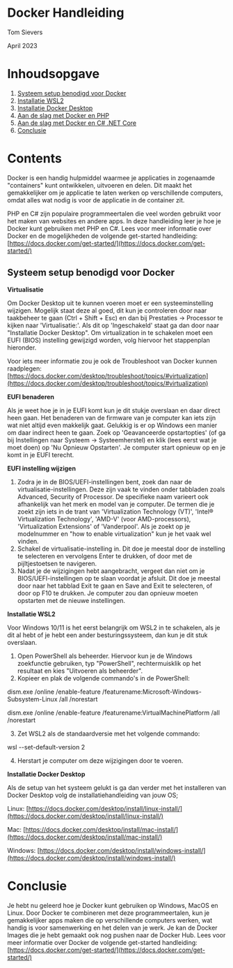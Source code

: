 # Docker Handleiding

Tom Sievers

April 2023


# Inhoudsopgave

1. [Systeem setup benodigd voor Docker](#systeem-setup-benodigd-voor-docker)
2. [Installatie WSL2](#installatie-wsl2)
3. [Installatie Docker Desktop](#installatie-docker-desktop)
4. [Aan de slag met Docker en PHP](#aan-de-slag-met-docker-en-php)
5. [Aan de slag met Docker en C# .NET Core](#aan-de-slag-met-docker-en-c-net-core)
6. [Conclusie](#conclusie)

# Contents
Docker is een handig hulpmiddel waarmee je applicaties in zogenaamde "containers" kunt ontwikkelen, uitvoeren en delen. Dit maakt het gemakkelijker om je applicatie te laten werken op verschillende computers, omdat alles wat nodig is voor de applicatie in de container zit.

PHP en C\# zijn populaire programmeertalen die veel worden gebruikt voor het maken van websites en andere apps. In deze handleiding leer je hoe je Docker kunt gebruiken met PHP en C\#. Lees voor meer informatie over Docker en de mogelijkheden de volgende get-started handleiding: [https://docs.docker.com/get-started/](https://docs.docker.com/get-started/)

## Systeem setup benodigd voor Docker

**Virtualisatie**

Om Docker Desktop uit te kunnen voeren moet er een systeeminstelling wijzigen. Mogelijk staat deze al goed, dit kun je controleren door naar taakbeheer te gaan (Ctrl + Shift + Esc) en dan bij Prestaties -\> Processor te kijken naar 'Virtualisatie:'. Als dit op 'Ingeschakeld' staat ga dan door naar "Installatie Docker Desktop". Om virtualization in te schakelen moet een EUFI (BIOS) instelling gewijzigd worden, volg hiervoor het stappenplan hieronder.

Voor iets meer informatie zou je ook de Troubleshoot van Docker kunnen raadplegen: [https://docs.docker.com/desktop/troubleshoot/topics/#virtualization](https://docs.docker.com/desktop/troubleshoot/topics/#virtualization)

**EUFI benaderen**

Als je weet hoe je in je EUFI komt kun je dit stukje overslaan en daar direct heen gaan. Het benaderen van de firmware van je computer kan iets zijn wat niet altijd even makkelijk gaat. Gelukkig is er op Windows een manier om daar indirect heen te gaan. Zoek op 'Geavanceerde opstartopties' (of ga bij Instellingen naar Systeem -\> Systeemherstel) en klik (lees eerst wat je moet doen) op 'Nu Opnieuw Opstarten'. Je computer start opnieuw op en je komt in je EUFI terecht.

**EUFI instelling wijzigen**

1. Zodra je in de BIOS/UEFI-instellingen bent, zoek dan naar de virtualisatie-instellingen. Deze zijn vaak te vinden onder tabbladen zoals Advanced, Security of Processor. De specifieke naam varieert ook afhankelijk van het merk en model van je computer. De termen die je zoekt zijn iets in de trant van 'Virtualization Technology (VT)', 'Intel® Virtualization Technology', 'AMD-V' (voor AMD-processors), 'Virtualization Extensions' of 'Vanderpool'. Als je zoekt op je modelnummer en "how to enable virtualization" kun je het vaak wel vinden.
2. Schakel de virtualisatie-instelling in. Dit doe je meestal door de instelling te selecteren en vervolgens Enter te drukken, of door met de pijltjestoetsen te navigeren.
3. Nadat je de wijzigingen hebt aangebracht, vergeet dan niet om je BIOS/UEFI-instellingen op te slaan voordat je afsluit. Dit doe je meestal door naar het tabblad Exit te gaan en Save and Exit te selecteren, of door op F10 te drukken. Je computer zou dan opnieuw moeten opstarten met de nieuwe instellingen.

**Installatie WSL2**

Voor Windows 10/11 is het eerst belangrijk om WSL2 in te schakelen, als je dit al hebt of je hebt een ander besturingssysteem, dan kun je dit stuk overslaan.

1. Open PowerShell als beheerder. Hiervoor kun je de Windows zoekfunctie gebruiken, typ "PowerShell", rechtermuisklik op het resultaat en kies "Uitvoeren als beheerder".
2. Kopieer en plak de volgende commando's in de PowerShell:

dism.exe /online /enable-feature /featurename:Microsoft-Windows-Subsystem-Linux /all /norestart

dism.exe /online /enable-feature /featurename:VirtualMachinePlatform /all /norestart

3. Zet WSL2 als de standaardversie met het volgende commando:

wsl --set-default-version 2

4. Herstart je computer om deze wijzigingen door te voeren.

**Installatie Docker Desktop**

Als de setup van het systeem gelukt is ga dan verder met het installeren van Docker Desktop volg de installatiehandleiding van jouw OS;

Linux: [https://docs.docker.com/desktop/install/linux-install/](https://docs.docker.com/desktop/install/linux-install/)

Mac: [https://docs.docker.com/desktop/install/mac-install/](https://docs.docker.com/desktop/install/mac-install/)

Windows: [https://docs.docker.com/desktop/install/windows-install/](https://docs.docker.com/desktop/install/windows-install/)


# Conclusie

Je hebt nu geleerd hoe je Docker kunt gebruiken op Windows, MacOS en Linux. Door Docker te combineren met deze programmeertalen, kun je gemakkelijker apps maken die op verschillende computers werken, wat handig is voor samenwerking en het delen van je werk. Je kan de Docker Images die je hebt gemaakt ook nog pushen naar de Docker Hub. Lees voor meer informatie over Docker de volgende get-started handleiding: [https://docs.docker.com/get-started/](https://docs.docker.com/get-started/)
